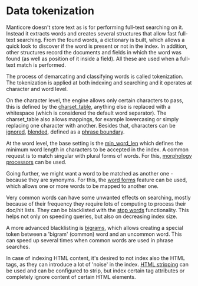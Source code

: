 # Data tokenization

Manticore doesn't store text as is for performing full-text searching on it. Instead it extracts words and creates several structures that allow fast full-text searching. From the found words, a dictionary is built, which allows a quick look to discover if the word is present or not in the index. In addition, other structures record the documents and fields in which the word was found (as well as position of it inside a field). All these are used when a full-text match is performed.

The process of demarcating and classifying words is called tokenization. The tokenization is applied at both indexing and searching and it  operates at character and word level.

On the character level, the engine allows only certain characters to pass, this is defined by the [charset_table](../../Creating_an_index/NLP_and_tokenization/Low-level_tokenization.md#charset_table), anything else is replaced with a whitespace (which is considered the default word separator). The charset_table also allows mappings, for example lowercasing or simply replacing one character with another. Besides that, characters can be [ignored](../../Creating_an_index/NLP_and_tokenization/Low-level_tokenization.md#ignore_chars), [blended](../../Creating_an_index/NLP_and_tokenization/Low-level_tokenization.md#blend_chars), defined as a [phrase boundary](../../Creating_an_index/NLP_and_tokenization/Low-level_tokenization.md#phrase_boundary). 

At the word level, the base setting is the [min_word_len](../../Creating_an_index/NLP_and_tokenization/Low-level_tokenization.md#min_word_len) which defines the minimum word length in characters to be accepted in the index. A common request is to match singular with plural forms of words. For this, [morphology processors](../../Creating_an_index/NLP_and_tokenization/Morphology.md#morphology) can be used. 

Going further, we might want a word to be matched as another one - because they are synonyms. For this, the [word forms](../../Creating_an_index/NLP_and_tokenization/Wordforms.md) feature can be used, which allows one or more words to be mapped to another one. 

Very common words can have some unwanted effects on searching, mostly because of their frequency they require lots of computing to process their doc/hit lists. They can be blacklisted with the [stop words](../../Creating_an_index/NLP_and_tokenization/Ignoring_stop-words.md#stopwords) functionality. This helps not only on speeding queries, but also on decreasing index size. 

A more advanced blacklisting is [bigrams](../../Creating_an_index/NLP_and_tokenization/Low-level_tokenization.md#bigram_index), which allows creating a special token between a 'bigram' (common) word and an uncommon word. This can speed up several times when common words are used in phrase searches. 

In case of indexing HTML content, it's desired to not index also the HTML tags, as they can introduce a lot of 'noise' in the index. [HTML stripping](../../Creating_an_index/NLP_and_tokenization/Advanced_HTML_tokenization.md#Stripping-HTML-tags) can be used and can be configured to strip, but index certain tag attributes or completely ignore content of certain HTML elements.
